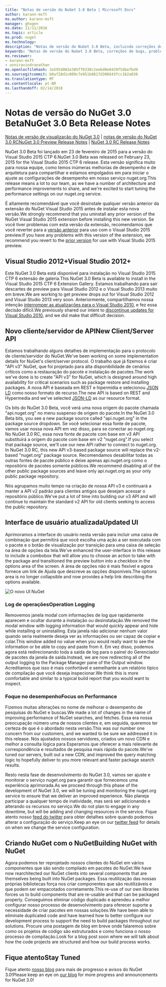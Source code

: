 ```yaml
---
title: "Notas de versão do NuGet 3.0 Beta | Microsoft Docs"
author: karann-msft
ms.author: karann-msft
manager: ghogen
ms.date: 11/11/2016
ms.topic: article
ms.prod: nuget
ms.technology: 
description: "Notas de versão do NuGet 3.0 Beta, incluindo correções de bugs, problemas conhecidos, recursos adicionados e DCRs."
keywords: "Notas de versão do NuGet 3.0 Beta, correções de bugs, problemas conhecidos, adicionaram recursos, DCRs"
ms.reviewer:
- karann-msft
- unniravindranathan
ms.openlocfilehash: 3a595d002e385ff0330c2eebd0e8439f5dbefbd9
ms.sourcegitcommit: b0af28d1c809c7e951b0817d306643fcc162a030
ms.translationtype: MT
ms.contentlocale: pt-BR
ms.lasthandoff: 02/14/2018
---
```

# <a name="nuget-30-beta-release-notes"></a><span data-ttu-id="274d3-104">Notas de versão do NuGet 3.0 Beta</span><span class="sxs-lookup"><span data-stu-id="274d3-104">NuGet 3.0 Beta Release Notes</span></span>

<span data-ttu-id="274d3-105">[Notas de versão de visualização do NuGet 3.0](../release-notes/nuget-3.0-preview.md) | [notas de versão do NuGet 3.0 RC](../release-notes/nuget-3.0-rc.md)</span><span class="sxs-lookup"><span data-stu-id="274d3-105">[NuGet 3.0 Preview Release Notes](../release-notes/nuget-3.0-preview.md) | [NuGet 3.0 RC Release Notes](../release-notes/nuget-3.0-rc.md)</span></span>

<span data-ttu-id="274d3-106">NuGet 3.0 Beta foi lançado em 23 de fevereiro de 2015 para a versão do Visual Studio 2015 CTP 6.</span><span class="sxs-lookup"><span data-stu-id="274d3-106">NuGet 3.0 Beta was released on February 23, 2015 for the Visual Studio 2015 CTP 6 release.</span></span> <span data-ttu-id="274d3-107">Esta versão significa muito para nossa equipe, como temos inúmeras melhorias de desempenho e de arquitetura para compartilhar e estamos empolgados em para iniciar o ajuste as configurações de desempenho em nosso serviço nuget.org.</span><span class="sxs-lookup"><span data-stu-id="274d3-107">This release means a lot to our team, as we have a number of architecture and performance improvements to share, and we're excited to start tuning the performance settings on our nuget.org service.</span></span>

<span data-ttu-id="274d3-108">É altamente recomendável que você desinstale qualquer versão anterior da extensão do NuGet Visual Studio 2015 antes de instalar esta nova versão.</span><span class="sxs-lookup"><span data-stu-id="274d3-108">We strongly recommend that you uninstall any prior version of the NuGet Visual Studio 2015 extension before installing this new version.</span></span>  <span data-ttu-id="274d3-109">Se você tiver problemas com esta versão da extensão, recomendamos que você reverter para a [versão anterior](http://nuget.codeplex.com/downloads/get/909582) para uso com o Visual Studio 2015 preview.</span><span class="sxs-lookup"><span data-stu-id="274d3-109">If you have any problems with this version of the extension, we recommend you revert to the [prior version](http://nuget.codeplex.com/downloads/get/909582) for use with Visual Studio 2015 preview.</span></span>

## <a name="visual-studio-2012"></a><span data-ttu-id="274d3-110">Visual Studio 2012+</span><span class="sxs-lookup"><span data-stu-id="274d3-110">Visual Studio 2012+</span></span>

<span data-ttu-id="274d3-111">Este NuGet 3.0 Beta está disponível para instalação no Visual Studio 2015 CTP 6 extensão de galeria.</span><span class="sxs-lookup"><span data-stu-id="274d3-111">This NuGet 3.0 Beta is available to install in the Visual Studio 2015 CTP 6 Extension Gallery.</span></span> <span data-ttu-id="274d3-112">Estamos trabalhando para sair descartes de preview para Visual Studio 2012 e o Visual Studio 2013 muito em breve.</span><span class="sxs-lookup"><span data-stu-id="274d3-112">We are working to get preview drops out for Visual Studio 2012 and Visual Studio 2013 very soon.</span></span> <span data-ttu-id="274d3-113">Anteriormente, compartilhamos nossa intenção [interromper as atualizações para o Visual Studio 2010](http://blog.nuget.org/20141002/visual-studio-2010.html), e fez essa decisão difícil.</span><span class="sxs-lookup"><span data-stu-id="274d3-113">We previously shared our intent to [discontinue updates for Visual Studio 2010](http://blog.nuget.org/20141002/visual-studio-2010.html), and we did make that difficult decision.</span></span>

## <a name="new-clientserver-api"></a><span data-ttu-id="274d3-114">Novo cliente/servidor de API</span><span class="sxs-lookup"><span data-stu-id="274d3-114">New Client/Server API</span></span>

<span data-ttu-id="274d3-115">Estamos trabalhando alguns detalhes de implementação para o protocolo de cliente/servidor do NuGet.</span><span class="sxs-lookup"><span data-stu-id="274d3-115">We've been working on some implementation details for NuGet's client/server protocol.</span></span> <span data-ttu-id="274d3-116">O trabalho que já fizemos é criar "API v3" NuGet, que foi projetado para alta disponibilidade de cenários críticos como a restauração do pacote e instalação de pacotes.</span><span class="sxs-lookup"><span data-stu-id="274d3-116">The work we've done is to create "API v3" for NuGet, which is designed around high availability for critical scenarios such as package restore and installing packages.</span></span> <span data-ttu-id="274d3-117">A nova API é baseada em REST e hipermídia e selecionou [JSON LD](http://json-ld.org) como nosso formato de recurso.</span><span class="sxs-lookup"><span data-stu-id="274d3-117">The new API is based on REST and Hypermedia and we've selected [JSON-LD](http://json-ld.org) as our resource format.</span></span>

<span data-ttu-id="274d3-118">Os bits do NuGet 3.0 Beta, você verá uma nova origem do pacote chamada "api.nuget.org" no menu suspenso de origem do pacote.</span><span class="sxs-lookup"><span data-stu-id="274d3-118">In the NuGet 3.0 Beta bits, you see a new package source called "api.nuget.org" in the package source dropdown.</span></span>   <span data-ttu-id="274d3-119">Se você selecionar essa fonte de pacote, vamos usar nossa nova API em vez disso, para se conectar ao nuget.org. No NuGet 3.0 RC, essa nova fonte de pacote com base em v3 API substituirá a origem do pacote com base em v2 "nuget.org".</span><span class="sxs-lookup"><span data-stu-id="274d3-119">If you select that package source, we'll use our new API rather to connect to nuget.org. In NuGet 3.0 RC, this new API v3-based package source will replace the v2-based "nuget.org" package source.</span></span>  <span data-ttu-id="274d3-120">Recomendamos desabilitar todas as outras fontes de pacote público e deixe apenas api.nuget.org como o repositório de pacotes somente públicos.</span><span class="sxs-lookup"><span data-stu-id="274d3-120">We recommend disabling all of the other public package sources and leave only api.nuget.org as your only public package repository.</span></span>

<span data-ttu-id="274d3-121">Nós agrupamos muito tempo na criação de nossa API v3 e continuará a manter a API v2 padrão para clientes antigos que desejam acessar o repositório público.</span><span class="sxs-lookup"><span data-stu-id="274d3-121">We've put a lot of time into building our v3 API and will continue to maintain the standard v2 API for old clients seeking to access the public repository.</span></span>

## <a name="updated-ui"></a><span data-ttu-id="274d3-122">Interface de usuário atualizada</span><span class="sxs-lookup"><span data-stu-id="274d3-122">Updated UI</span></span>

<span data-ttu-id="274d3-123">Aprimoramos a interface do usuário nesta versão para incluir uma caixa de combinação que permitirá que você escolha uma ação a ser executada com o pacote e o botão de visualização por transição para uma caixa de seleção na área de opções da tela.</span><span class="sxs-lookup"><span data-stu-id="274d3-123">We've enhanced the user-interface in this release to include a combobox that will allow you to choose an action to take with the package and transitioned the preview button into a checkbox in the options area of the screen.</span></span>  <span data-ttu-id="274d3-124">A área de opções não é mais flexível e agora fornece um link de Ajuda que descreve as opções disponíveis.</span><span class="sxs-lookup"><span data-stu-id="274d3-124">The options area is no longer collapsible and now provides a help link describing the options available.</span></span>

![O novo UI NuGet](./media/NuGet-3.0-Beta/updated-ui.png)


### <a name="operation-logging"></a><span data-ttu-id="274d3-126">Log de operações</span><span class="sxs-lookup"><span data-stu-id="274d3-126">Operation Logging</span></span>

<span data-ttu-id="274d3-127">Removemos janela modal com informações de log que rapidamente aparecem e ocultar durante a instalação ou desinstalação.</span><span class="sxs-lookup"><span data-stu-id="274d3-127">We removed the modal window with logging information that would quickly appear and hide while installing or uninstalling.</span></span>  <span data-ttu-id="274d3-128">Esta janela não adicionar nenhum valor quando seria realmente deseja ver as informações ou ser capaz de copiar e colar.</span><span class="sxs-lookup"><span data-stu-id="274d3-128">This window added no value when you would really want to see the information or be able to copy and paste from it.</span></span>  <span data-ttu-id="274d3-129">Em vez disso, podemos agora está redirecionando toda a saída de log para o painel do Gerenciador de pacotes da janela de saída.</span><span class="sxs-lookup"><span data-stu-id="274d3-129">Instead, we are now redirecting all of the output logging to the Package Manager pane of the Output window.</span></span>  <span data-ttu-id="274d3-130">Acreditamos que isso é mais confortável e semelhante a um relatório típico de compilação que você deseja inspecionar.</span><span class="sxs-lookup"><span data-stu-id="274d3-130">We think this is more comfortable and similar to a typical build report that you would want to inspect.</span></span>


### <a name="focus-on-performance"></a><span data-ttu-id="274d3-131">Foque no desempenho</span><span class="sxs-lookup"><span data-stu-id="274d3-131">Focus on Performance</span></span>

<span data-ttu-id="274d3-132">Fizemos muitas alterações no nome de melhorar o desempenho de pesquisas do NuGet e buscas.</span><span class="sxs-lookup"><span data-stu-id="274d3-132">We made a lot of changes in the name of improving performance of NuGet searches, and fetches.</span></span>  <span data-ttu-id="274d3-133">Essa era nossa preocupação número uma de nossos clientes e, em seguida, queremos ter certeza de que é o abordado nesta versão.</span><span class="sxs-lookup"><span data-stu-id="274d3-133">This was our number one concern from our customers, and we wanted to be sure we addressed it in this release.</span></span>  <span data-ttu-id="274d3-134">Nós ajustados nossos servidores, criados um novo CDN e melhor a consulta lógica para Esperamos que oferecer a mais relevante de correspondência e resultados de pesquisa mais rápida do pacote.</span><span class="sxs-lookup"><span data-stu-id="274d3-134">We've tuned our servers, built out a new CDN, and improved the query matching logic to hopefully deliver to you more relevant and faster package search results.</span></span>

<span data-ttu-id="274d3-135">Resto nesta fase de desenvolvimento do NuGet 3.0, vamos ser ajuste e monitorar o serviço nuget.org para garantir que fornecemos uma experiência aprimorada.</span><span class="sxs-lookup"><span data-stu-id="274d3-135">As we proceed through this phase of the development of NuGet 3.0, we will be tuning and monitoring the nuget.org service to ensure that we deliver an improved experience.</span></span>  <span data-ttu-id="274d3-136">Não planeja participar a qualquer tempo de inatividade, mas será ser adicionando e alterando os recursos no serviço.</span><span class="sxs-lookup"><span data-stu-id="274d3-136">We do not plan to engage in any downtime, but will be adding and changing resources in the service.</span></span>  <span data-ttu-id="274d3-137">Fique atento nosso [feed do twitter](http://twitter.com/nuget) para obter detalhes sobre quando podemos alterar a configuração do serviço.</span><span class="sxs-lookup"><span data-stu-id="274d3-137">Keep an eye on our [twitter feed](http://twitter.com/nuget) for details on when we change the service configuration.</span></span>

## <a name="building-nuget-with-nuget"></a><span data-ttu-id="274d3-138">Criando NuGet com o NuGet</span><span class="sxs-lookup"><span data-stu-id="274d3-138">Building NuGet with NuGet</span></span>

<span data-ttu-id="274d3-139">Agora podemos ter reprojetado nossos clientes do NuGet em vários componentes que são sendo compilado em pacotes do NuGet.</span><span class="sxs-lookup"><span data-stu-id="274d3-139">We have now rearchitected our NuGet clients into several components that are themselves being built into NuGet packages.</span></span> <span data-ttu-id="274d3-140">Essa reutilização das nossas próprias bibliotecas força nos criar componentes que são reutilizáveis e que podem ser empacotados corretamente.</span><span class="sxs-lookup"><span data-stu-id="274d3-140">This re-use of our own libraries forces us to build components that are re-usable and that can be packaged properly.</span></span>  <span data-ttu-id="274d3-141">Conseguimos eliminar código duplicado e aprendeu a melhor configurar nosso processo de desenvolvimento para oferecer suporte a necessidade de criar pacotes em nossas soluções.</span><span class="sxs-lookup"><span data-stu-id="274d3-141">We have been able to eliminate duplicated code and have learned how to better configure our development process to support the need to build packages throughout our solutions.</span></span>  <span data-ttu-id="274d3-142">Procure uma postagem de blog em breve onde falaremos sobre como os projetos de código são estruturados e como funciona o nosso processo de compilação.</span><span class="sxs-lookup"><span data-stu-id="274d3-142">Look for a blog post soon where we will talk about how the code projects are structured and how our build process works.</span></span>

## <a name="stay-tuned"></a><span data-ttu-id="274d3-143">Fique atento</span><span class="sxs-lookup"><span data-stu-id="274d3-143">Stay Tuned</span></span>

<span data-ttu-id="274d3-144">Fique atento [nosso blog](http://blog.nuget.org) para mais de progresso e avisos do NuGet 3.0!</span><span class="sxs-lookup"><span data-stu-id="274d3-144">Please keep an eye on [our blog](http://blog.nuget.org) for more progress and announcements for NuGet 3.0!</span></span>
